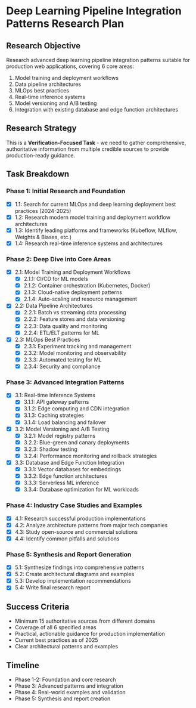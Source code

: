 # Deep Learning Pipeline Integration Patterns Research Plan

## Research Objective
Research advanced deep learning pipeline integration patterns suitable for production web applications, covering 6 core areas:

1. Model training and deployment workflows
2. Data pipeline architectures
3. MLOps best practices
4. Real-time inference systems
5. Model versioning and A/B testing
6. Integration with existing database and edge function architectures

## Research Strategy
This is a **Verification-Focused Task** - we need to gather comprehensive, authoritative information from multiple credible sources to provide production-ready guidance.

## Task Breakdown

### Phase 1: Initial Research and Foundation
- [x] 1.1: Search for current MLOps and deep learning deployment best practices (2024-2025)
- [x] 1.2: Research modern model training and deployment workflow architectures
- [x] 1.3: Identify leading platforms and frameworks (Kubeflow, MLflow, Weights & Biases, etc.)
- [x] 1.4: Research real-time inference systems and architectures

### Phase 2: Deep Dive into Core Areas
- [x] 2.1: Model Training and Deployment Workflows
  - [x] 2.1.1: CI/CD for ML models
  - [x] 2.1.2: Container orchestration (Kubernetes, Docker)
  - [x] 2.1.3: Cloud-native deployment patterns
  - [x] 2.1.4: Auto-scaling and resource management

- [x] 2.2: Data Pipeline Architectures
  - [x] 2.2.1: Batch vs streaming data processing
  - [x] 2.2.2: Feature stores and data versioning
  - [x] 2.2.3: Data quality and monitoring
  - [x] 2.2.4: ETL/ELT patterns for ML

- [x] 2.3: MLOps Best Practices
  - [x] 2.3.1: Experiment tracking and management
  - [x] 2.3.2: Model monitoring and observability
  - [x] 2.3.3: Automated testing for ML
  - [x] 2.3.4: Security and compliance

### Phase 3: Advanced Integration Patterns
- [x] 3.1: Real-time Inference Systems
  - [x] 3.1.1: API gateway patterns
  - [x] 3.1.2: Edge computing and CDN integration
  - [x] 3.1.3: Caching strategies
  - [x] 3.1.4: Load balancing and failover

- [x] 3.2: Model Versioning and A/B Testing
  - [x] 3.2.1: Model registry patterns
  - [x] 3.2.2: Blue-green and canary deployments
  - [x] 3.2.3: Shadow testing
  - [x] 3.2.4: Performance monitoring and rollback strategies

- [x] 3.3: Database and Edge Function Integration
  - [x] 3.3.1: Vector databases for embeddings
  - [x] 3.3.2: Edge function architectures
  - [x] 3.3.3: Serverless ML inference
  - [x] 3.3.4: Database optimization for ML workloads

### Phase 4: Industry Case Studies and Examples
- [x] 4.1: Research successful production implementations
- [x] 4.2: Analyze architecture patterns from major tech companies
- [x] 4.3: Study open-source and commercial solutions
- [x] 4.4: Identify common pitfalls and solutions

### Phase 5: Synthesis and Report Generation
- [x] 5.1: Synthesize findings into comprehensive patterns
- [x] 5.2: Create architectural diagrams and examples
- [x] 5.3: Develop implementation recommendations
- [x] 5.4: Write final research report

## Success Criteria
- Minimum 15 authoritative sources from different domains
- Coverage of all 6 specified areas
- Practical, actionable guidance for production implementation
- Current best practices as of 2025
- Clear architectural patterns and examples

## Timeline
- Phase 1-2: Foundation and core research
- Phase 3: Advanced patterns and integration
- Phase 4: Real-world examples and validation
- Phase 5: Synthesis and report creation